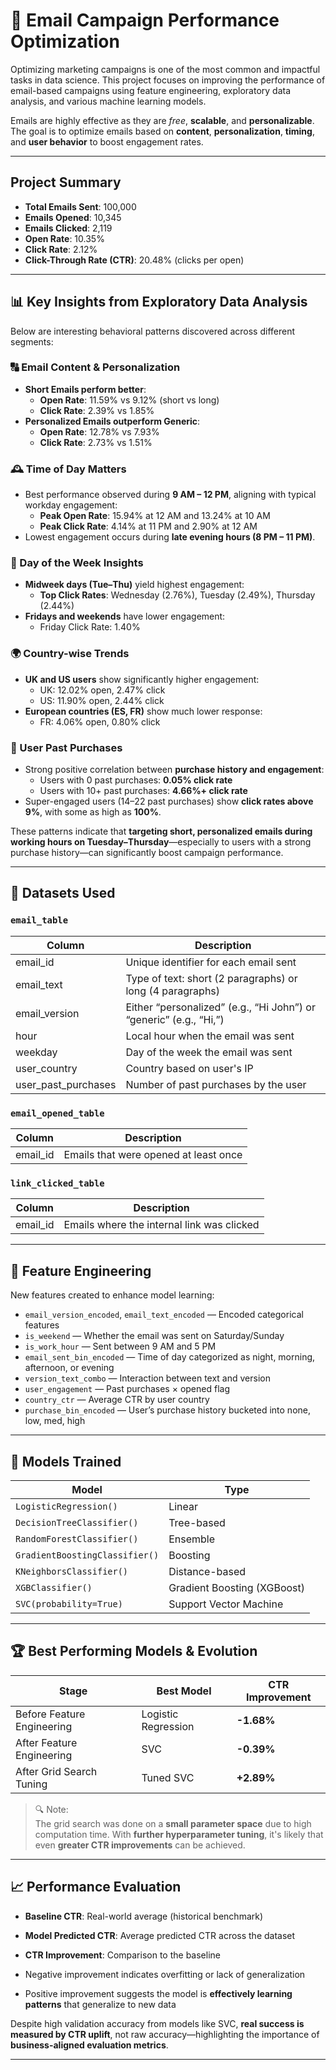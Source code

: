 # 📧 Email Campaign Performance Optimization

Optimizing marketing campaigns is one of the most common and impactful tasks in data science. This project focuses on improving the performance of email-based campaigns using feature engineering, exploratory data analysis, and various machine learning models.

Emails are highly effective as they are *free*, **scalable**, and **personalizable**. The goal is to optimize emails based on **content**, **personalization**, **timing**, and **user behavior** to boost engagement rates.

---

##  Project Summary

- **Total Emails Sent**: 100,000  
- **Emails Opened**: 10,345  
- **Emails Clicked**: 2,119  
- **Open Rate**: 10.35%  
- **Click Rate**: 2.12%  
- **Click-Through Rate (CTR)**: 20.48% (clicks per open)

---

## 📊 Key Insights from Exploratory Data Analysis

Below are interesting behavioral patterns discovered across different segments:

### 🔠 Email Content & Personalization
- **Short Emails perform better**: 
  - **Open Rate**: 11.59% vs 9.12% (short vs long)
  - **Click Rate**: 2.39% vs 1.85%
- **Personalized Emails outperform Generic**:
  - **Open Rate**: 12.78% vs 7.93%
  - **Click Rate**: 2.73% vs 1.51%

### 🕰️ Time of Day Matters
- Best performance observed during **9 AM – 12 PM**, aligning with typical workday engagement:
  - **Peak Open Rate**: 15.94% at 12 AM and 13.24% at 10 AM
  - **Peak Click Rate**: 4.14% at 11 PM and 2.90% at 12 AM
- Lowest engagement occurs during **late evening hours (8 PM – 11 PM)**.

### 📅 Day of the Week Insights
- **Midweek days (Tue–Thu)** yield highest engagement:
  - **Top Click Rates**: Wednesday (2.76%), Tuesday (2.49%), Thursday (2.44%)
- **Fridays and weekends** have lower engagement:
  - Friday Click Rate: 1.40%

### 🌍 Country-wise Trends
- **UK and US users** show significantly higher engagement:
  - UK: 12.02% open, 2.47% click
  - US: 11.90% open, 2.44% click
- **European countries (ES, FR)** show much lower response:
  - FR: 4.06% open, 0.80% click

### 🛒 User Past Purchases
- Strong positive correlation between **purchase history and engagement**:
  - Users with 0 past purchases: **0.05% click rate**
  - Users with 10+ past purchases: **4.66%+ click rate**
- Super-engaged users (14–22 past purchases) show **click rates above 9%**, with some as high as **100%**.

These patterns indicate that **targeting short, personalized emails during working hours on Tuesday–Thursday**—especially to users with a strong purchase history—can significantly boost campaign performance.

---

## 🧱 Datasets Used

### `email_table`
| Column              | Description                                          |
|---------------------|------------------------------------------------------|
| email_id            | Unique identifier for each email sent               |
| email_text          | Type of text: short (2 paragraphs) or long (4 paragraphs) |
| email_version       | Either “personalized” (e.g., “Hi John”) or “generic” (e.g., “Hi,”) |
| hour                | Local hour when the email was sent                   |
| weekday             | Day of the week the email was sent                   |
| user_country        | Country based on user's IP                           |
| user_past_purchases | Number of past purchases by the user                |

### `email_opened_table`
| Column   | Description                        |
|----------|------------------------------------|
| email_id | Emails that were opened at least once |

### `link_clicked_table`
| Column   | Description                        |
|----------|------------------------------------|
| email_id | Emails where the internal link was clicked |

---

## 🧠 Feature Engineering

New features created to enhance model learning:

- `email_version_encoded`, `email_text_encoded` — Encoded categorical features  
- `is_weekend` — Whether the email was sent on Saturday/Sunday  
- `is_work_hour` — Sent between 9 AM and 5 PM  
- `email_sent_bin_encoded` — Time of day categorized as night, morning, afternoon, or evening  
- `version_text_combo` — Interaction between text and version  
- `user_engagement` — Past purchases × opened flag  
- `country_ctr` — Average CTR by user country  
- `purchase_bin_encoded` — User’s purchase history bucketed into none, low, med, high

---

## 🤖 Models Trained

| Model                     | Type                  |
|--------------------------|-----------------------|
| `LogisticRegression()`    | Linear                |
| `DecisionTreeClassifier()`| Tree-based            |
| `RandomForestClassifier()`| Ensemble              |
| `GradientBoostingClassifier()` | Boosting        |
| `KNeighborsClassifier()`  | Distance-based        |
| `XGBClassifier()`         | Gradient Boosting (XGBoost) |
| `SVC(probability=True)`   | Support Vector Machine|

---

## 🏆 Best Performing Models & Evolution

| Stage                       | Best Model           | CTR Improvement |
|----------------------------|----------------------|------------------|
| Before Feature Engineering | Logistic Regression  | **-1.68%**       |
| After Feature Engineering  | SVC                  | **-0.39%**       |
| After Grid Search Tuning   | Tuned SVC            | **+2.89%**       |

> 🔍 Note:  
> The grid search was done on a **small parameter space** due to high computation time. With **further hyperparameter tuning**, it's likely that even **greater CTR improvements** can be achieved.

---

## 📈 Performance Evaluation

- **Baseline CTR**: Real-world average (historical benchmark)
- **Model Predicted CTR**: Average predicted CTR across the dataset
- **CTR Improvement**: Comparison to the baseline

- Negative improvement indicates overfitting or lack of generalization
- Positive improvement suggests the model is **effectively learning patterns** that generalize to new data

Despite high validation accuracy from models like SVC, **real success is measured by CTR uplift**, not raw accuracy—highlighting the importance of **business-aligned evaluation metrics**.

---
